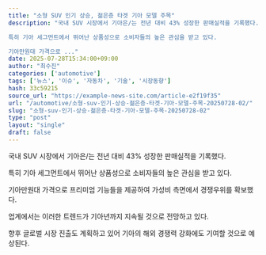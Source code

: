 ```yaml
---
title: "소형 SUV 인기 상승, 젊은층 타겟 기아 모델 주목"
description: "국내 SUV 시장에서 기아은/는 전년 대비 43% 성장한 판매실적을 기록했다.

특히 기아 세그먼트에서 뛰어난 상품성으로 소비자들의 높은 관심을 받고 있다.

기아만원대 가격으로 ..."
date: 2025-07-28T15:34:00+09:00
author: "최수진"
categories: ['automotive']
tags: ['뉴스', '이슈', '자동차', '기술', '시장동향']
hash: 33c59215
source_url: "https://example-news-site.com/article-e2f19f35"
url: "/automotive/소형-suv-인기-상승-젊은층-타겟-기아-모델-주목-20250728-02/"
slug: "소형-suv-인기-상승-젊은층-타겟-기아-모델-주목-20250728-02"
type: "post"
layout: "single"
draft: false
---
```


국내 SUV 시장에서 기아은/는 전년 대비 43% 성장한 판매실적을 기록했다.

특히 기아 세그먼트에서 뛰어난 상품성으로 소비자들의 높은 관심을 받고 있다.

기아만원대 가격으로 프리미엄 기능들을 제공하여 가성비 측면에서 경쟁우위를 확보했다.

업계에서는 이러한 트렌드가 기아년까지 지속될 것으로 전망하고 있다.

향후 글로벌 시장 진출도 계획하고 있어 기아의 해외 경쟁력 강화에도 기여할 것으로 예상된다.
